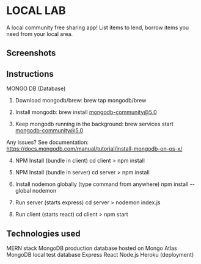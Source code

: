 # LOCAL LAB
A local community free sharing app!
List items to lend, borrow items you need from your local area.

## Screenshots

## Instructions
MONGO DB (Database)
1.	Download mongodb/brew:
brew tap mongodb/brew

2.	Install mongodb:
brew install mongodb-community@5.0

3.	Keep mongodb running in the background:
brew services start mongodb-community@5.0

Any issues? See documentation:
https://docs.mongodb.com/manual/tutorial/install-mongodb-on-os-x/

4.	NPM Install (bundle in client)
cd client > npm install

5. NPM Install (bundle in server)
cd server > npm install

6. Install nodemon globally (type command from anywhere)
npm install --global nodemon

7. Run server (starts express)
cd server > nodemon index.js

8. Run client (starts react)
cd client > npm start 

## Technologies used
MERN stack
MongoDB production database hosted on Mongo Atlas
MongoDB local test database
Express
React
Node.js
Heroku (deployment)

<!-- VIDEOS SAY PASSPORT DOCS MISS THINGS OUT LOL -->
